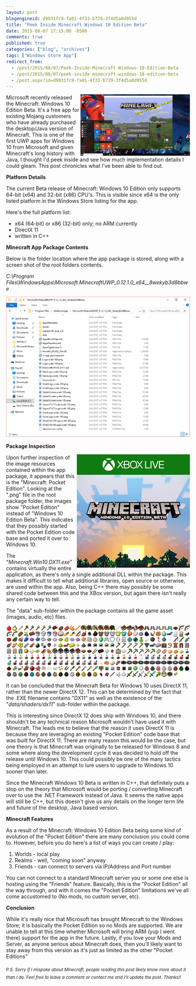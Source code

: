 ```yaml
---
layout: post
blogengineid: d9031fc9-fa01-4f33-b729-3f4d5a0d955d
title: "Peek Inside Minecraft Windows 10 Edition Beta"
date: 2015-08-07 17:15:00 -0500
comments: true
published: true
categories: ["blog", "archives"]
tags: ["Windows Store App"]
redirect_from: 
  - /post/2015/08/07/Peek-Inside-Minecraft-Windows-10-Edition-Beta
  - /post/2015/08/07/peek-inside-minecraft-windows-10-edition-beta
  - /post.aspx?id=d9031fc9-fa01-4f33-b729-3f4d5a0d955d
---
```

<!-- more -->

<img style="float: right;" src="/images/posts/2015/08/Win10MinecraftBeta001_300x168.png" alt="" />Microsoft recently released the Minecraft: Windows 10 Edition Beta. It's a free app for existing Mojang customers who have already purchased the desktop/Java version of Minecraft. This is one of the first UWP apps for Windows 10 from Microsoft and given Minecraft's long history with Java, I thought I'd peek inside and see how much implementation details I could gleam. This post chronicles what I've been able to find out.

**Platform Details**

The current Beta release of Minecraft: Windows 10 Edition only supports 64-bit (x64) and 32-bit (x86) CPU's. This is visible since x64 is the only listed platform in the Windows Store listing for the app.

Here's the full platform list:
<ul>
<li>x64 (64-bit) or x86 (32-bit) only; no ARM currently</li>
<li>DirectX 11</li>
<li>written in C++</li>
</ul>

**Minecraft App Package Contents**

Below is the folder location where the app package is stored, along with a screen shot of the root folders contents.

*C:\Program Files\WindowsApps\Microsoft.MinecraftUWP_0.12.1.0_x64__8wekyb3d8bbwe*

<img src="/images/posts/2015/08/Win10MinecraftBetaPackageFolder.png" alt="" />

**Package Inspection**

<img style="float: right;" src="/images/posts/2015/08/MCSquare310x310Logo.scale-100.png" alt="" />

Upon further inspection of the image resources contained within the app package, it appears that this is the "Minecraft: Pocket Edition". Looking at the ".png" file in the root package folder, the images show "Pocket Edition" instead of "Windows 10 Edition Beta". This indicates that they possibly started with the Pocket Edition code base and ported it over to Windows 10.

The "*Minecraft.Win10.DX11.exe*" contains virtually the entire application, as there's only a single additional DLL within the package. This makes it difficult to tell what additional libraries, open source or otherwise, are used within the app. Also, being C++ there may possibly be some shared code between this and the XBox version, but again there isn't really any certain way to tell.

The "data" sub-folder within the package contains all the game asset (images, audio, etc) files.

<img style="display: block; margin-left: auto; margin-right: auto;" src="/images/posts/2015/08/Win10MinecraftImageAssets.png" alt="" />

It can be concluded that the Minecraft Beta for Windows 10 uses DirectX 11, rather than the newer DirectX 12. This can be determined by the fact that the .EXE filename contains "DX11" as well as the existence of the "*data/shaders/dx11*" sub-folder within the package.

This is interesting since DirectX 12 does ship with Windows 10, and there shouldn't be any technical reason Microsoft wouldn't have used it with Minecraft. The leads me to believe that the reason it uses DirectX 11 is because they are leveraging an existing "Pocket Edition" code base that was built for DirectX 11. There are many reason this would be the case, but one theory is that Minecraft was originally to be released for Windows 8 and some where along the development cycle it was decided to hold off the release until Windows 10. This could possibly be one of the many tactics being employed in an attempt to lure users to upgrade to Windows 10 sooner than later.

Since the Minecraft Windows 10 Beta is written in C++, that definitely puts a stop on the theory that Microsoft would be porting / converting Minecraft over to use the .NET Framework instead of Java. It seems the native apps will still be C++, but this doesn't give us any details on the longer term life and future of the desktop, Java based version.

**Minecraft Features**

As a result of the Minecraft: Windows 10 Edition Beta being some kind of evolution of the "Pocket Edition" there are many conclusion you could come to. However, before you do here's a list of ways you can create / play:
<ol>
<li>Worlds - local play</li>
<li>Realms - well, "coming soon" anyway</li>
<li>Friends - can connect to servers via IP/Address and Port number</li>
</ol>

You can not connect to a standard Minecraft server you or some one else is hosting using the "Friends" feature. Basically, this is the "Pocket Edition" all the way through, and with it comes the "Pocket Edition" limitations we've all come accustomed to (No mods, no custom server, etc).

**Conclusion**

While it's really nice that Microsoft has brought Minecraft to the Windows Store; it is basically the Pocket Edition so no Mods are supported. We are unable to tell at this time whether Microsoft will bring ARM (yup I went there) support for the app in the future. Lastly, if you love your Mods and Server, as anyone serious about Minecraft does, then you'll likely want to stay away from this version as it's just as limited as the other "Pocket Editions"

<sub>*P.S. Sorry if I mispoke about Minecraft, people reading this post likely know more about it than I do. Feel free to leave a comment or contact me and I'll update the post. Thanks!!*</sub>
